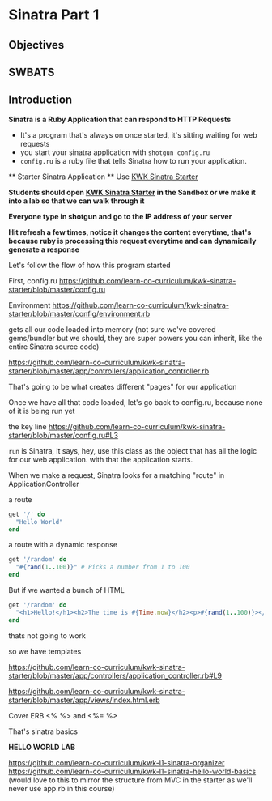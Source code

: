 # Sinatra Part 1

## Objectives

## SWBATS

## Introduction

**Sinatra is a Ruby Application that can respond to HTTP Requests**

- It's a program that's always on once started, it's sitting waiting for web requests
- you start your sinatra application with `shotgun config.ru`
- `config.ru` is a ruby file that tells Sinatra how to run your application.

** Starter Sinatra Application **
Use [KWK Sinatra Starter](https://github.com/learn-co-curriculum/kwk-sinatra-starter)

**Students should open [KWK Sinatra Starter](https://github.com/learn-co-curriculum/kwk-sinatra-starter) in the Sandbox or we make it into a lab so that we can walk through it**

**Everyone type in shotgun and go to the IP address of your server**

**Hit refresh a few times, notice it changes the content everytime, that's because ruby is processing this request everytime and can dynamically generate a response**

Let's follow the flow of how this program started

First, config.ru
https://github.com/learn-co-curriculum/kwk-sinatra-starter/blob/master/config.ru

Environment
https://github.com/learn-co-curriculum/kwk-sinatra-starter/blob/master/config/environment.rb

gets all our code loaded into memory (not sure we've covered gems/bundler but we should, they are super powers you can inherit, like the entire Sinatra source code)

https://github.com/learn-co-curriculum/kwk-sinatra-starter/blob/master/app/controllers/application_controller.rb

That's going to be what creates different "pages" for our application

Once we have all that code loaded, let's go back to config.ru, because none of it is being run yet

the key line https://github.com/learn-co-curriculum/kwk-sinatra-starter/blob/master/config.ru#L3

`run` is Sinatra, it says, hey, use this class as the object that has all the logic for our web application. with that the application starts.

When we make a request, Sinatra looks for a matching "route" in ApplicationController

a route

```ruby
get '/' do
  "Hello World"
end
```

a route with a dynamic response

```ruby
get '/random' do
  "#{rand(1..100)}" # Picks a number from 1 to 100
end
```

But if we wanted a bunch of HTML

```ruby
get '/random' do
  "<h1>Hello!</h1><h2>The time is #{Time.now}</h2><p>#{rand(1..100)}></p>" # Picks a number from 1 to 100
end
```

thats not going to work

so we have templates

https://github.com/learn-co-curriculum/kwk-sinatra-starter/blob/master/app/controllers/application_controller.rb#L9

https://github.com/learn-co-curriculum/kwk-sinatra-starter/blob/master/app/views/index.html.erb

Cover ERB <% %> and <%= %>

That's sinatra basics

**HELLO WORLD LAB**

https://github.com/learn-co-curriculum/kwk-l1-sinatra-organizer 
https://github.com/learn-co-curriculum/kwk-l1-sinatra-hello-world-basics (would love to this to mirror the structure from MVC in the starter as we'll never use app.rb in this course)


